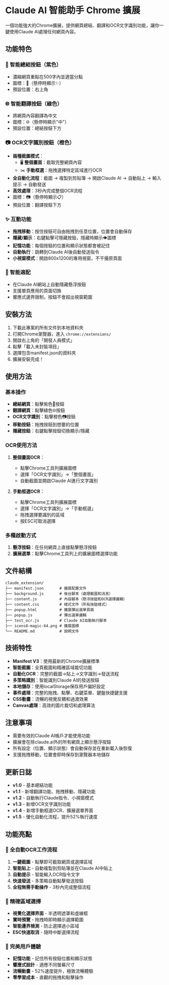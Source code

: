 # Claude AI 智能助手 Chrome 擴展

一個功能強大的Chrome擴展，提供網頁總結、翻譯和OCR文字識別功能，讓你一鍵使用Claude AI處理任何網頁內容。

## 功能特色

### 🧠 智能總結按鈕（紫色）
- 濃縮網頁重點在500字內並適當分點
- 圖標：🧠（懸停時顯示✨）
- 預設位置：右上角

### 🌐 智能翻譯按鈕（綠色）
- 將網頁內容翻譯為中文
- 圖標：🌐（懸停時顯示"中"）
- 預設位置：總結按鈕下方

### 📷 OCR文字識別按鈕（橙色）
- **兩種截圖模式**：
  - 🖥️ **整個畫面**：截取完整網頁內容
  - ✂️ **手動框選**：拖拽選擇特定區域進行OCR
- **全自動化流程**：截圖 → 複製到剪貼簿 → 開啟Claude AI → 自動貼上 → 輸入提示 → 自動發送
- **高效處理**：3秒內完成整個OCR流程
- 圖標：📷（懸停時顯示📋）
- 預設位置：翻譯按鈕下方

### ✨ 互動功能
- **拖拽移動**：按住按鈕可自由拖拽到任意位置，位置會自動保存
- **隱藏/顯示**：右鍵點擊可隱藏按鈕，隱藏時顯示👁️圖標
- **記憶功能**：每個按鈕的位置和顯示狀態都會被記住
- **自動執行**：跳轉到Claude AI後自動發送指令
- **小視窗模式**：開啟800x1200的專用視窗，不干擾原頁面

### 🎯 智能適配
- 在Claude AI網站上自動隱藏懸浮按鈕
- 支援單頁應用的頁面切換
- 響應式邊界限制，按鈕不會超出視窗範圍

## 安裝方法

1. 下載此專案的所有文件到本地資料夾
2. 打開Chrome瀏覽器，進入 `chrome://extensions/`
3. 開啟右上角的「開發人員模式」
4. 點擊「載入未封裝項目」
5. 選擇包含manifest.json的資料夾
6. 擴展安裝完成！

## 使用方法

### 基本操作
- **總結網頁**：點擊紫色🧠按鈕
- **翻譯網頁**：點擊綠色🌐按鈕
- **OCR文字識別**：點擊橙色📷按鈕
- **移動按鈕**：拖拽按鈕到想要的位置
- **隱藏按鈕**：右鍵點擊按鈕切換顯示/隱藏

### OCR使用方法
1. **整個畫面OCR**：
   - 點擊Chrome工具列擴展圖標
   - 選擇「OCR文字識別」→「整個畫面」
   - 自動截圖並開啟Claude AI進行文字識別

2. **手動框選OCR**：
   - 點擊Chrome工具列擴展圖標
   - 選擇「OCR文字識別」→「手動框選」
   - 拖拽選擇要識別的區域
   - 按ESC可取消選擇

### 多種啟動方式
1. **懸浮按鈕**：在任何網頁上直接點擊懸浮按鈕
2. **擴展選單**：點擊Chrome工具列上的擴展圖標選擇功能

## 文件結構

```
claude_extension/
├── manifest.json       # 擴展配置文件
├── background.js       # 後台腳本（處理截圖和消息）
├── content.js          # 內容腳本（懸浮按鈕和OCR選擇邏輯）
├── content.css         # 樣式文件（所有按鈕樣式）
├── popup.html          # 擴展彈出選單頁面
├── popup.js            # 彈出選單邏輯
├── test_ocr.js         # Claude AI自動執行腳本
├── icons8-magic-64.png # 擴展圖標
└── README.md           # 說明文件
```

## 技術特性

- **Manifest V3**：使用最新的Chrome擴展標準
- **智能截圖**：全頁截圖和精確區域裁切功能
- **自動化OCR**：完整的截圖→貼上→文字識別→發送流程
- **多策略識別**：智能識別Claude AI的發送按鈕
- **本地儲存**：使用localStorage保存用戶偏好設定
- **事件處理**：完整的拖拽、點擊、右鍵菜單、鍵盤快捷鍵支援
- **CSS動畫**：流暢的視覺反饋和過渡效果
- **Canvas處理**：高效的圖片裁切和處理算法

## 注意事項

- 需要有效的Claude AI帳戶才能使用功能
- 擴展會在除claude.ai外的所有網頁上顯示懸浮按鈕
- 所有設定（位置、顯示狀態）會自動保存並在重新載入後恢復
- 支援拖拽移動，位置會即時保存到瀏覽器本地儲存

## 更新日誌

- **v1.0** - 基本總結功能
- **v1.1** - 新增翻譯功能、拖拽移動、隱藏功能
- **v1.2** - 自動執行Claude指令、小視窗模式
- **v1.3** - 新增OCR文字識別功能
- **v1.4** - 新增手動框選OCR、擴展選單界面
- **v1.5** - 優化自動化流程，提升52%執行速度

## 功能亮點

### 🚀 全自動OCR工作流程
1. **一鍵截圖** - 點擊即可截取網頁或選擇區域
2. **智能貼上** - 自動複製到剪貼簿並在Claude AI中貼上
3. **自動提示** - 智能輸入OCR指令文字
4. **快速發送** - 多策略自動點擊發送按鈕
5. **全程無需手動操作** - 3秒內完成整個流程

### 🎯 精確區域選擇
- **視覺化選擇界面** - 半透明遮罩和虛線框
- **實時預覽** - 拖拽時即時顯示選擇範圍
- **智能邊界檢測** - 防止選擇過小區域
- **ESC快速取消** - 隨時中斷選擇流程

### 📱 完美用戶體驗
- **記憶功能** - 記住所有按鈕位置和顯示狀態
- **響應式設計** - 適應不同螢幕尺寸
- **流暢動畫** - 52%速度提升，極致流暢體驗
- **零學習成本** - 直觀的拖拽和點擊操作